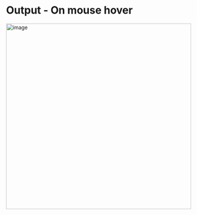 # Output - On mouse hover
<img width="503" alt="image" src="https://user-images.githubusercontent.com/52243692/184965951-965b17ae-0bbc-4591-a874-a4768dd41706.png">

